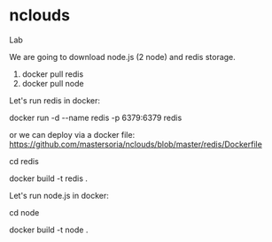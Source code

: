 # nclouds
Lab

We are going to download node.js (2 node) and redis storage.

1. docker pull redis
2. docker pull node

Let's run redis in docker:
  
  docker run -d --name redis -p 6379:6379 redis

or we can deploy via a docker file: https://github.com/mastersoria/nclouds/blob/master/redis/Dockerfile 

 cd redis
 
 docker build -t redis .
 
 Let's run node.js in docker:
 
  cd node
 
  docker build -t node .
  
  


